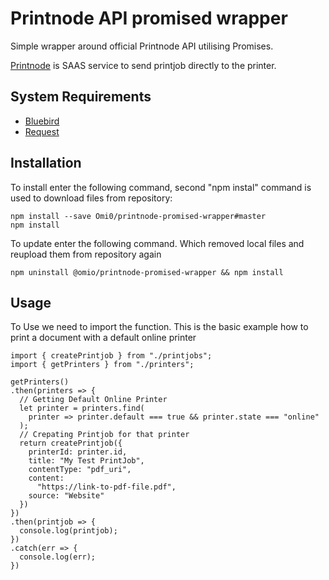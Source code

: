 # Printnode API promised wrapper

Simple wrapper around official Printnode API utilising Promises.

[Printnode](https://www.printnode.com/) is SAAS service to send printjob directly to the printer.

## System Requirements

- [Bluebird](https://github.com/petkaantonov/bluebird)
- [Request](https://github.com/request/request)

## Installation

To install enter the following command, second "npm instal" command is used to download files from repository:

```
npm install --save Omi0/printnode-promised-wrapper#master
npm install
```

To update enter the following command. Which removed local files and reupload them from repository again

```
npm uninstall @omio/printnode-promised-wrapper && npm install
```

## Usage

To Use we need to import the function. This is the basic example how to print a document with a default online printer

```
import { createPrintjob } from "./printjobs";
import { getPrinters } from "./printers";

getPrinters()
.then(printers => {
  // Getting Default Online Printer
  let printer = printers.find(
    printer => printer.default === true && printer.state === "online"
  );
  // Crepating Printjob for that printer
  return createPrintjob({
    printerId: printer.id,
    title: "My Test PrintJob",
    contentType: "pdf_uri",
    content:
      "https://link-to-pdf-file.pdf",
    source: "Website"
  })
})
.then(printjob => {
  console.log(printjob);
})
.catch(err => {
  console.log(err);
})
```
